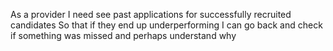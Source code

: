 As a provider
I need see past applications for successfully recruited candidates
So that if they end up underperforming I can go back and check if something was missed and perhaps understand why
